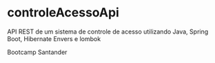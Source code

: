 
# controleAcessoApi
API REST de um sistema de controle de acesso utilizando Java, Spring Boot, Hibernate Envers e lombok


Bootcamp Santander

